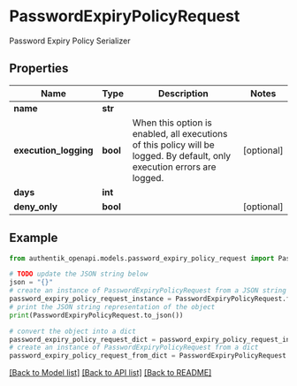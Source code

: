 # PasswordExpiryPolicyRequest

Password Expiry Policy Serializer

## Properties

Name | Type | Description | Notes
------------ | ------------- | ------------- | -------------
**name** | **str** |  | 
**execution_logging** | **bool** | When this option is enabled, all executions of this policy will be logged. By default, only execution errors are logged. | [optional] 
**days** | **int** |  | 
**deny_only** | **bool** |  | [optional] 

## Example

```python
from authentik_openapi.models.password_expiry_policy_request import PasswordExpiryPolicyRequest

# TODO update the JSON string below
json = "{}"
# create an instance of PasswordExpiryPolicyRequest from a JSON string
password_expiry_policy_request_instance = PasswordExpiryPolicyRequest.from_json(json)
# print the JSON string representation of the object
print(PasswordExpiryPolicyRequest.to_json())

# convert the object into a dict
password_expiry_policy_request_dict = password_expiry_policy_request_instance.to_dict()
# create an instance of PasswordExpiryPolicyRequest from a dict
password_expiry_policy_request_from_dict = PasswordExpiryPolicyRequest.from_dict(password_expiry_policy_request_dict)
```
[[Back to Model list]](../README.md#documentation-for-models) [[Back to API list]](../README.md#documentation-for-api-endpoints) [[Back to README]](../README.md)


